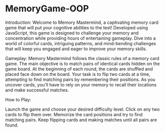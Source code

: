 # MemoryGame-OOP
Introduction:
Welcome to Memory Mastermind, a captivating memory card game that will put your cognitive abilities to the test! Developed using JavaScript, this game is designed to challenge your memory and concentration while providing hours of entertaining gameplay. Dive into a world of colorful cards, intriguing patterns, and mind-bending challenges that will keep you engaged and eager to improve your memory skills.

Gameplay:
Memory Mastermind follows the classic rules of a memory card game. The main objective is to match pairs of identical cards hidden on the game board. At the beginning of each round, the cards are shuffled and placed face down on the board. Your task is to flip two cards at a time, attempting to find matching pairs by remembering their positions. As you uncover cards, you'll have to rely on your memory to recall their locations and make successful matches.



How to Play:

Launch the game and choose your desired difficulty level.
Click on any two cards to flip them over.
Memorize the card positions and try to find matching pairs.
Keep flipping cards and making matches until all pairs are found.
